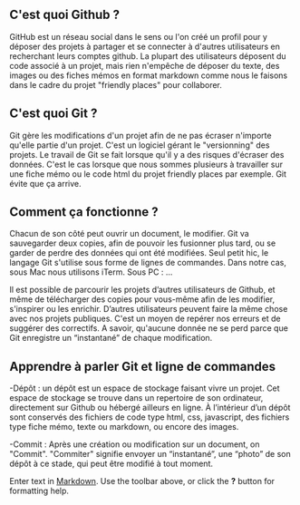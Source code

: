 
## C'est quoi Github ?

GitHub est un réseau social dans le sens ou l'on créé un profil pour y déposer des projets à partager et se connecter à d'autres utilisateurs en recherchant leurs comptes github. 
La plupart des utilisateurs déposent du code associé à un projet, mais rien n'empêche de déposer du texte, des images ou des fiches mémos en format markdown comme nous le faisons dans le cadre du projet "friendly places" pour collaborer. 

## C'est quoi Git ?

Git gère les modifications d'un projet afin de ne pas écraser n'importe qu'elle partie d'un projet. C'est un logiciel gérant le "versionning" des projets.
Le travail de Git se fait lorsque qu'il y a des risques d'écraser des données. C'est le cas lorsque que nous sommes plusieurs à travailler sur une fiche mémo ou le code html du projet friendly places par exemple. Git évite que ça arrive.

## Comment ça fonctionne ? 

Chacun de son côté peut ouvrir un document, le modifier. Git va sauvegarder deux copies, afin de pouvoir les fusionner plus tard, ou se garder de perdre des données qui ont été modifiées.
Seul petit hic, le langage Git s'utilise sous forme de lignes de commandes.
Dans notre cas, sous Mac nous utilisons iTerm. Sous PC : ...

Il est possible de parcourir les projets d’autres utilisateurs de Github, et même de télécharger des copies pour vous-même afin de les modifier, s'inspirer ou les enrichir. D’autres utilisateurs peuvent faire la même chose avec nos projets publiques. C'est un moyen de repérer nos erreurs et de suggérer des correctifs. A savoir, qu'aucune donnée ne se perd parce que Git enregistre un “instantané” de chaque modification.

## Apprendre à parler Git et ligne de commandes

-Dépôt : un dépôt est un espace de stockage faisant vivre un projet. Cet espace de stockage se trouve dans un repertoire de son ordinateur, directement sur Github ou hébergé ailleurs en ligne.  À l’intérieur d’un dépôt sont conservés des fichiers de code type html, css, javascript, des fichiers type fiche mémo, texte ou markdown, ou encore des images.

-Commit : Après une création ou modification sur un document, on "Commit". "Commiter" signifie envoyer un “instantané”, une “photo” de son dépôt à ce stade, qui peut être modifié à tout moment.

Enter text in [Markdown](http://daringfireball.net/projects/markdown/). Use the toolbar above, or click the **?** button for formatting help.

